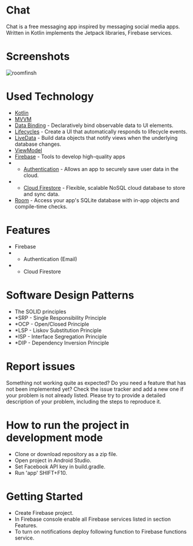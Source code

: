 # Chat
Chat is a free messaging app inspired by messaging social media apps.
Written in Kotlin implements the Jetpack libraries, Firebase services.
# Screenshots
![roomfinsh](https://user-images.githubusercontent.com/86564639/161870794-24a545f7-506a-48e2-bb91-684c817fa57b.png)
# Used Technology
* [Kotlin](https://kotlinlang.org/) 
* [MVVM](https://developer.android.com/jetpack/guide)
* [Data Binding](https://developer.android.com/topic/libraries/data-binding/) -  Declaratively bind observable data to UI elements.
* [Lifecycles](https://developer.android.com/topic/libraries/architecture/lifecycle)  - Create a UI that automatically responds to lifecycle events.
* [LiveData](https://developer.android.com/topic/libraries/architecture/livedata) - Build data objects that notify views when the underlying database changes.
* [ViewModel ](https://developer.android.com/topic/libraries/architecture/viewmodel) 
* [Firebase](https://firebase.google.com/docs) - Tools to develop high-quality apps
* *  [Authentication](https://firebase.google.com/docs) - Allows an app to securely save user data in the cloud.
* *  [Cloud Firestore](https://firebase.google.com/docs/firestore) - Flexible, scalable NoSQL cloud database to store and sync data.
* [Room](https://developer.android.com/training/data-storage/room) - Access your app's SQLite database with in-app objects and compile-time checks.

# Features
* Firebase
 * * Authentication (Email)
 * * Cloud Firestore
 # Software Design Patterns
* The SOLID principles
 * *SRP - Single Responsibility Principle
* *OCP - Open/Closed Principle
* *LSP - Liskov Substitution Principle
* *ISP - Interface Segregation Principle
* *DIP - Dependency Inversion Principle
# Report issues
Something not working quite as expected? Do you need a feature that has not been implemented yet? Check the issue tracker and add a new one if your problem is not already listed. Please try to provide a detailed description of your problem, including the steps to reproduce it.
# How to run the project in development mode
* Clone or download repository as a zip file.
* Open project in Android Studio.
* Set Facebook API key in build.gradle.
* Run 'app' SHIFT+F10.
# Getting Started
* Create Firebase project.
* In Firebase console enable all Firebase services listed in section Features.
* To turn on notifications deploy following function to Firebase functions service.

